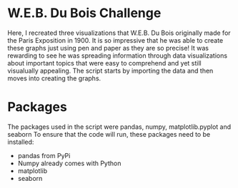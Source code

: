 # W.E.B. Du Bois Challenge
Here, I recreated three visualizations that W.E.B. Du Bois originally made for the Paris Exposition in 1900. It is so impressive that he was able to create these graphs
just using pen and paper as they are so precise! It was rewarding to see he was spreading information through data visualizations about important topics that were easy
to comprehend and yet still visualually appealing. The script starts by importing the data and then moves into creating the graphs. 

# Packages
The packages used in the script were pandas, numpy, matplotlib.pyplot and seaborn
To ensure that the code will run, these packages need to be installed:
- pandas from PyPi
- Numpy already comes with Python
- matplotlib
- seaborn
